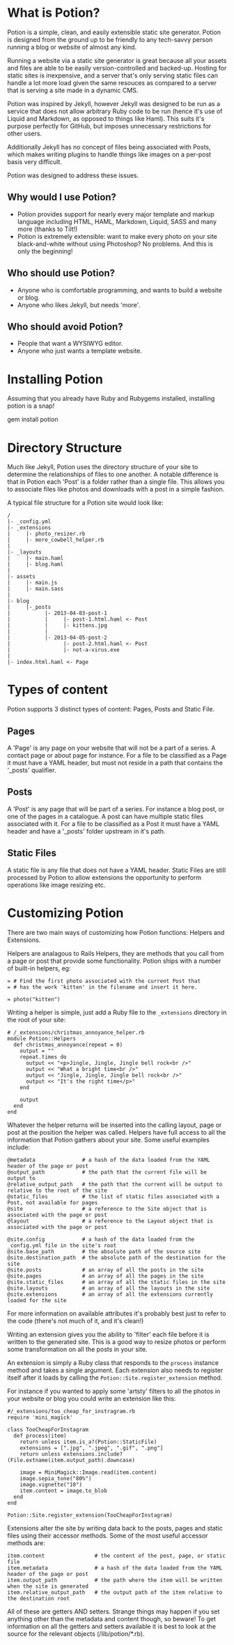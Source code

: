 What is Potion?
===============

Potion is a simple, clean, and easily extensible static site generator. Potion is designed from the ground up to be friendly to any tech-savvy person running a blog or website of almost any kind. 

Running a website via a static site generator is great because all your assets and files are able to be easily version-controlled and backed-up. Hosting for static sites is inexpensive, and a server that's only serving static files can handle a lot more load given the same resouces as compared to a server that is serving a site made in a dynamic CMS.

Potion was inspired by Jekyll, however Jekyll was designed to be run as a service that does not allow arbitrary Ruby code to be run (hence it's use of Liquid and Markdown, as opposed to things like Haml). This suits it's purpose perfectly for GitHub, but imposes unnecessary restrictions for other users.

Additionally Jekyll has no concept of files being associated with Posts, which makes writing plugins to handle things like images on a per-post basis very difficult.

Potion was designed to address these issues.

Why would I use Potion?
-----------------------

* Potion provides support for nearly every major template and markup language including HTML, HAML, Markdown, Liquid, SASS and many more (thanks to Tilt!)
* Potion is extremely extensible: want to make every photo on your site black-and-white without using Photoshop? No problems. And this is only the beginning!


Who should use Potion?
----------------------

* Anyone who is comfortable programming, and wants to build a website or blog.
* Anyone who likes Jekyll, but needs 'more'.

Who should avoid Potion?
------------------------

* People that want a WYSIWYG editor.
* Anyone who just wants a template website.

Installing Potion
=================

Assuming that you already have Ruby and Rubygems installed, installing potion is a snap!

  gem install potion
  
Directory Structure
===================

Much like Jekyll, Potion uses the directory structure of your site to determine the relationships of files to one another. A notable difference is that in Potion each 'Post' is a folder rather than a single file. This allows you to associate files like photos and downloads with a post in a simple fashion.

A typical file structure for a Potion site would look like:

    /
    |- _config.yml
    |- _extensions
    |     |- photo_resizer.rb
    |     |- more_cowbell_helper.rb
    |
    |- _layouts
    |     |- main.haml
    |     |- blog.haml
    |
    |- assets
    |     |- main.js
    |     |- main.sass
    |
    |- blog
    |     |-_posts
    |           |- 2013-04-03-post-1
    |           |     |- post-1.html.haml <- Post
    |           |     |- kittens.jpg 
    |           |
    |           |- 2013-04-05-post-2
    |                 |- post-2.html.haml <- Post
    |                 |- not-a-virus.exe    
    |
    |- index.html.haml <- Page
  
  
Types of content
================

Potion supports 3 distinct types of content: Pages, Posts and Static File.

Pages
-----

A 'Page' is any page on your website that will not be a part of a series. A contact page or about page for instance. For a file to be classified as a Page it must have a YAML header, but must not reside in a path that contains the '_posts' qualifier.

Posts
-----

A 'Post' is any page that will be part of a series. For instance a blog post, or one of the pages in a catalogue. A post can have multiple static files associated with it. For a file to be classified as a Post it must have a YAML header and have a '_posts' folder upstream in it's path.

Static Files
------------

A static file is any file that does not have a YAML header. Static Files are still processed by Potion to allow extensions the opportunity to perform operations like image resizing etc.
  
Customizing Potion
==================

There are two main ways of customizing how Potion functions: Helpers and Extensions.

Helpers are analagous to Rails Helpers, they are methods that you call from a page or post that provide some functionality. Potion ships with a number of built-in helpers, eg:

    = # Find the first photo associated with the current Post that 
    = # has the work 'kitten' in the filename and insert it here.
    
    = photo("kitten") 
  
Writing a helper is simple, just add a Ruby file to the `_extensions` directory in the root of your site:

    # /_extensions/christmas_annoyance_helper.rb
    module Potion::Helpers
      def christmas_annoyance(repeat = 0)
        output = ""
        repeat.times do
          output << "<p>Jingle, Jingle, Jingle bell rock<br />"
          output << "What a bright time<br />"
          output << "Jingle, Jingle, Jingle bell rock<br />"
          output << "It's the right time</p>"
        end
    
        output
      end
    end

Whatever the helper returns will be inserted into the calling layout, page or post at the position the helper was called. Helpers have full access to all the information that Potion gathers about your site. Some useful examples include:

    @metadata               # a hash of the data loaded from the YAML header of the page or post
    @output_path            # the path that the current file will be output to
    @relative_output_path   # the path that the current will be output to relative to the root of the site
    @static_files           # the list of static files associated with a Post, not available for pages
    @site                   # a reference to the Site object that is associated with the page or post
    @layout                 # a reference to the Layout object that is associated with the page or post
    
    @site.config            # a hash of the data loaded from the _config.yml file in the site's root
    @site.base_path         # the absolute path of the source site
    @site.destination_path  # the absolute path of the destination for the site
    @site.posts             # an array of all the posts in the site
    @site.pages             # an array of all the pages in the site
    @site.static_files      # an array of all the static files in the site
    @site.layouts           # an array of all the layouts in the site
    @site.extensions        # an array of all the extensions currently loaded for the site
  
For more information on available attributes it's probably best just to refer to the code (there's not much of it, and it's clean!)

Writing an extension gives you the ability to 'filter' each file before it is written to the generated site. This is a good way to resize photos or perform some transformation on all the posts in your site.

An extension is simply a Ruby class that responds to the `process` instance method and takes a single argument. Each extension also needs to register itself after it loads by calling the `Potion::Site.register_extension` method.

For instance if you wanted to apply some 'artsty' filters to all the photos in your website or blog you could write an extension like this:

    #/_extensions/too_cheap_for_instragram.rb
    require 'mini_magick'
    
    class TooCheapForInstagram
      def process(item)
        return unless item.is_a?(Potion::StaticFile)
        extensions = [".jpg", ".jpeg", ".gif", ".png"]    
        return unless extensions.include?(File.extname(item.output_path).downcase)
    
        image = MiniMagick::Image.read(item.content)
        image.sepia_tone("80%")
        image.vignette("10")
        item.content = image.to_blob
      end
    end
    
    Potion::Site.register_extension(TooCheapForInstagram)

Extensions alter the site by writing data back to the posts, pages and static files using their accessor methods. Some of the most useful accessor methods are:

    item.content                # the content of the post, page, or static file
    item.metadata               # a hash of the data loaded from the YAML header of the page or post
    item.output_path            # the path where the item will be written when the site is generated
    item.relative_output_path   # the output path of the item relative to the destination root
  
All of these are getters AND setters. Strange things may happen if you set anything other than the metadata and content though, so beware! To get information on all the getters and setters available it is best to look at the source for the relevant objects (/lib/potion/*.rb).
  
